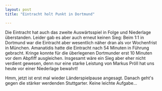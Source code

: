 ```yaml
---
layout: post
title: "Eintracht holt Punkt in Dortmund"

---
```


Die Eintracht hat auch das zweite Auswärtsspiel in Folge und Niederlage überstanden. Leider gab es aber auch erneut keinen Sieg: Beim 1:1 in Dortmund war die Eintracht aber wesentlich näher dran als vor Wochenfrist in München. Amanatidis hatte die Eintracht nach 54 Minuten in Führung gebracht. Kringe konnte für die überlegenen Dortmunder erst 10 Minuten vor dem Abpfiff ausgleichen. Insgesamt wäre ein Sieg aber eher nicht verdient gewesen, denn nur eine starke Leistung von Markus Pröll hat uns heute vor einer Niederlage bewahrt!

Hmm, jetzt ist erst mal wieder Länderspielpause angesagt. Danach geht's gegen die stärker werdenden Stuttgarter. Keine leichte Aufgabe...
